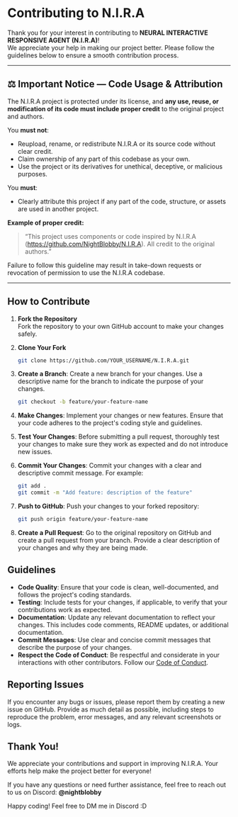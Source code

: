 # Contributing to N.I.R.A

Thank you for your interest in contributing to **NEURAL INTERACTIVE RESPONSIVE AGENT (N.I.R.A)**!  
We appreciate your help in making our project better. Please follow the guidelines below to ensure a smooth contribution process.

---

## ⚖️ Important Notice — Code Usage & Attribution

The N.I.R.A project is protected under its license, and **any use, reuse, or modification of its code must include proper credit** to the original project and authors.

You **must not**:
- Reupload, rename, or redistribute N.I.R.A or its source code without clear credit.
- Claim ownership of any part of this codebase as your own.
- Use the project or its derivatives for unethical, deceptive, or malicious purposes.

You **must**:
- Clearly attribute this project if any part of the code, structure, or assets are used in another project.

**Example of proper credit:**
> “This project uses components or code inspired by N.I.R.A (https://github.com/NightBlobby/N.I.R.A). All credit to the original authors.”

Failure to follow this guideline may result in take-down requests or revocation of permission to use the N.I.R.A codebase.

---

## How to Contribute

1. **Fork the Repository**  
   Fork the repository to your own GitHub account to make your changes safely.

2. **Clone Your Fork**
   ```bash
   git clone https://github.com/YOUR_USERNAME/N.I.R.A.git

3. **Create a Branch**: Create a new branch for your changes. Use a descriptive name for the branch to indicate the purpose of your changes.
    ```bash
    git checkout -b feature/your-feature-name
    ```

4. **Make Changes**: Implement your changes or new features. Ensure that your code adheres to the project's coding style and guidelines.

5. **Test Your Changes**: Before submitting a pull request, thoroughly test your changes to make sure they work as expected and do not introduce new issues.

6. **Commit Your Changes**: Commit your changes with a clear and descriptive commit message. For example:
    ```bash
    git add .
    git commit -m "Add feature: description of the feature"
    ```

7. **Push to GitHub**: Push your changes to your forked repository:
    ```bash
    git push origin feature/your-feature-name
    ```

8. **Create a Pull Request**: Go to the original repository on GitHub and create a pull request from your branch. Provide a clear description of your changes and why they are being made.

## Guidelines

- **Code Quality**: Ensure that your code is clean, well-documented, and follows the project's coding standards.
- **Testing**: Include tests for your changes, if applicable, to verify that your contributions work as expected.
- **Documentation**: Update any relevant documentation to reflect your changes. This includes code comments, README updates, or additional documentation.
- **Commit Messages**: Use clear and concise commit messages that describe the purpose of your changes.
- **Respect the Code of Conduct**: Be respectful and considerate in your interactions with other contributors. Follow our [Code of Conduct](CODE_OF_CONDUCT.md).

## Reporting Issues

If you encounter any bugs or issues, please report them by creating a new issue on GitHub. Provide as much detail as possible, including steps to reproduce the problem, error messages, and any relevant screenshots or logs.

## Thank You!

We appreciate your contributions and support in improving N.I.R.A. Your efforts help make the project better for everyone!

If you have any questions or need further assistance, feel free to reach out to us on Discord: **@nightblobby**

Happy coding!
Feel free to DM me in Discord :D
